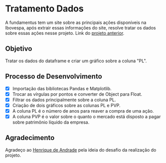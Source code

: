 # Tratamento Dados

A fundamentus tem um site sobre as principais ações disponíveis na Ibovespa, após extrair essas informações do site, resolve tratar os dados sobre essas ações nesse projeto. Link do <a href="https://github.com/jbrunopg/extracao-dados-site">projeto anterior</a>.


## Objetivo

Tratar os dados do dataframe e criar um gráfico sobre a coluna "PL".

## Processo de Desenvolvimento

- [x] Importação das bibliotecas Pandas e Matplotlib.
- [x] Trocar as vírgulas por pontos e converter de Object para Float.
- [x] Filtrar os dados principalmente sobre a coluna PL.
- [x] Criação de dois gráficos sobre as colunas PL e PVP.
- [x] A coluna PL é o número de anos para reaver a compra de uma ação.
- [x] A coluna PVP é o valor sobre o quanto o mercado está disposto a pagar sobre patrimônio líquido da empresa.

## Agradecimento

Agradeço ao <a href="https://www.linkedin.com/in/henrique-de-andrade/">Henrique de Andrade</a> pela ideia do desafio da realização do projeto.
